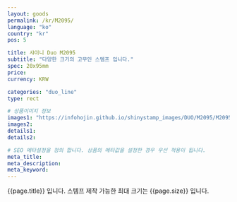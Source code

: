 ```yaml
---
layout: goods
permalink: /kr/M2095/
language: "ko"
country: "kr"
pos: 5

title: 샤이니 Duo M2095
subtitle: "다양한 크기의 고무인 스템프 입니다."
spec: 20x95mm
price:
currency: KRW

categories: "duo_line"
type: rect

# 상품이미지 정보
images1: "https://infohojin.github.io/shinystamp_images/DUO/M2095/M2095_1.jpg"
images2:
details1:
details2:    

# SEO 메타설정을 정의 합니다. 상품의 메타값을 설정한 경우 우선 적용이 됩니다.
meta_title: 
meta_description:
meta_keyword:
---
```


{{page.title}} 입니다. 스템프 제작 가능한 최대 크기는 {{page.size}} 입니다.